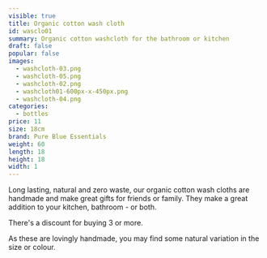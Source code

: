 ```yaml
---
visible: true
title: Organic cotton wash cloth
id: wasclo01
summary: Organic cotton washcloth for the bathroom or kitchen
draft: false
popular: false
images:
  - washcloth-03.png
  - washcloth-05.png
  - washcloth-02.png
  - washcloth01-600px-x-450px.png
  - washcloth-04.png
categories:
  - bottles
price: 11
size: 18cm
brand: Pure Blue Essentials
weight: 60
length: 18
height: 18
width: 1
---
```

Long lasting, natural and zero waste, our organic cotton wash cloths are handmade and make great gifts for friends or family. They make a great addition to your kitchen, bathroom - or both. 

T﻿here's a discount for buying 3 or more.

A﻿s these are lovingly handmade, you may find some natural variation in the size or colour.